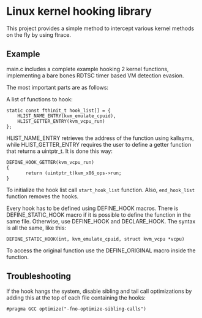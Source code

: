 # Linux kernel hooking library

This project provides a simple method to intercept various kernel methods on the fly by using ftrace.

## Example

main.c includes a complete example hooking 2 kernel functions, implementing a bare bones RDTSC timer based VM detection evasion.

The most important parts are as follows:

A list of functions to hook:

```
static const fthinit_t hook_list[] = {
	HLIST_NAME_ENTRY(kvm_emulate_cpuid),
	HLIST_GETTER_ENTRY(kvm_vcpu_run)
};
```

HLIST\_NAME\_ENTRY retrieves the address of the function using kallsyms, while HLIST\_GETTER\_ENTRY requires the user to define a getter function that returns a uintptr\_t. It is done this way:

```
DEFINE_HOOK_GETTER(kvm_vcpu_run)
{
       return (uintptr_t)kvm_x86_ops->run;
}
```

To initialize the hook list call `start_hook_list` function. Also, `end_hook_list` function removes the hooks.

Every hook has to be defined using DEFINE\_HOOK macros. There is DEFINE\_STATIC\_HOOK macro if it is possible to define the function in the same file. Otherwise, use DEFINE\_HOOK and DECLARE\_HOOK. The syntax is all the same, like this:

```
DEFINE_STATIC_HOOK(int, kvm_emulate_cpuid, struct kvm_vcpu *vcpu)
```

To access the original function use the DEFINE\_ORIGINAL macro inside the function.

## Troubleshooting

If the hook hangs the system, disable sibling and tail call optimizations by adding this at the top of each file containing the hooks:

```
#pragma GCC optimize("-fno-optimize-sibling-calls")
```
